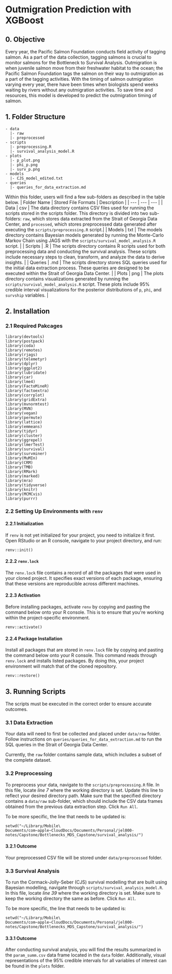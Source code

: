 # Outmigration Prediction with XGBoost

## 0. Objective

Every year, the Pacific Salmon Foundation conducts field activity of tagging salmon. As a part of the data collection, tagging salmons is crucial to monitor salmons for the Bottleneck to Survival Analysis. Outmigration is when juvenile salmon move from their freshwater habitat to the ocean; the Pacific Salmon Foundation tags the salmon on their way to outmigration as a part of the tagging activities. With the timing of salmon outmigration varying every year, there have been times when biologists spend weeks waiting by rivers without any outmigration activities. To save time and resources, this model is developed to predict the outmigration timing of salmon. 

## 1. Folder Structure
```
- data
  |- raw             
  |- preprocessed    
- scripts
  |- preprocessing.R  
  |- survival_analysis_model.R  
- plots 
  |- p_plot.png  
  |- phi_p.png  
  |- surv_p.png  
- models 
  |- CJS_model_edited.txt               
- queries
  |- queries_for_data_extraction.md  
```

Within this folder, users will find a few sub-folders as described in the table below. 
| Folder Name | Stored File Formats | Description |
| --- | --- | --- |
| Data | csv | The data directory contains CSV files used for running the scripts stored in the scripts folder. This directory is divided into two sub-folders: `raw`, which stores data extracted from the Strait of Georgia Data Center, and `processed`, which stores preprocessed data generated after executing the `scripts/preprocessing.R` script.|
| Models | txt | The models directory contains Bayesian models generated by running the Monte-Carlo Markov Chain using JAGS with the `scripts/survival_model_analysis.R` script. |
| Scripts | .R | The scripts directory contains R scripts used for both preprocessing data and conducting the survival analysis. These scripts include necessary steps to clean, transform, and analyze the data to derive insights. |
| Queries | .md | The scripts directory stores SQL queries used for the initial data extraction process. These queries are designed to be executed within the Strait of Georgia Data Center. |
| Plots | png | The plots directory contains visualizations generated by running the `scripts/survival_model_analysis.R` script. These plots include 95% credible interval visualizations for the posterior distributions of `p`, `phi`, and `survship` variables. |

## 2. Installation
### 2.1 Required Pakcages
```
library(devtools)
library(postpack)
library(coda)
library(remotes)
library(rjags)
library(telemetyr)
library(dplyr)
library(ggplot2)
library(lubridate)
library(car)
library(lme4)
library(FactoMineR)
library(factoextra)
library(corrplot)
library(gridExtra)
library(mvnormtest)
library(MVN)
library(vegan)
library(permute)
library(lattice)
library(emmeans)
library(tidyr)
library(cluster)
library(ggrepel)
library(lmerTest)
library(survival)
library(survminer)
library(MuMIn)
library(CRM)
library(TMB)
library(RMark)
library(marked)
library(mra)
library(tidyverse)
library(knitr)
library(MCMCvis)
library(purrr)
```

### 2.2 Setting Up Environments with `renv`
#### 2.2.1 Initialization

If `renv` is not yet initialized for your project, you need to initialize it first. Open RStudio or an R console, navigate to your project directory, and run:

```         
renv::init()
```

#### 2.2.2 `renv.lock`
The `renv.lock` file contains a record of all the packages that were used in your cloned project. It specifies exact versions of each package, ensuring that these versions are reproducible across different machines.

#### 2.2.3 Activation
Before installing packages, activate `renv` by copying and pasting the command below onto your R console. This is to ensure that you're working within the project-specific environment.

```         
renv::activate()
```

#### 2.2.4 Package Installation
Install all packages that are stored in `renv.lock` file by copying and pasting the command below onto your R console. This command reads through `renv.lock` and installs listed packages. By doing this, your project environment will match that of the cloned repository.

```         
renv::restore()
```

## 3. Running Scripts
The scripts must be executed in the correct order to ensure accurate outcomes.

### 3.1 Data Extraction
Your data will need to first be collected and placed under `data/raw` folder. Follow instructions on `queries/queries_for_data_extraction.md` to run the SQL queries in the Strait of Georgia Data Center.

Currently, the `raw` folder contains sample data, which includes a subset of the complete dataset.

### 3.2 Preprocessing
To preprocess your data, navigate to the `scripts/preprocessing.R` file. In this file, locate *line 7* where the working directory is set. Update this line to reflect your desired directory path. Make sure that the specified directory contains a `data/raw` sub-folder, which should include the CSV data frames obtained from the previous data extraction step. Click `Run All`.

To be more specific, the line that needs to be updated is:

```         
setwd("~/Library/Mobile\ Documents/com~apple~CloudDocs/Documents/Personal/jel000-notes/Capstone/Bottlenecks_MDS_Capstone/survival_analysis/")
```

#### 3.2.1 Outcome
Your preprocessed CSV file will be stored under `data/preprocessed` folder.

### 3.3 Survival Analysis
To run the Cormack-Jolly-Seber (CJS) survival modelling that are built using Bayesian modelling, navigate through `scripts/survival_analysis_model.R`. In this file, locate *line 39* where the working directory is set. Make sure to keep the working directory the same as before. Click `Run All`.

To be more specific, the line that needs to be updated is:

```         
setwd("~/Library/Mobile\ Documents/com~apple~CloudDocs/Documents/Personal/jel000-notes/Capstone/Bottlenecks_MDS_Capstone/survival_analysis/")
```
#### 3.3.1 Outcome
After conducting survival analysis, you will find the results summarized in the `param_summ.csv` data frame located in the `data` folder. Additionally, visual representations of the 95% credible intervals for all variables of interest can be found in the `plots` folder.